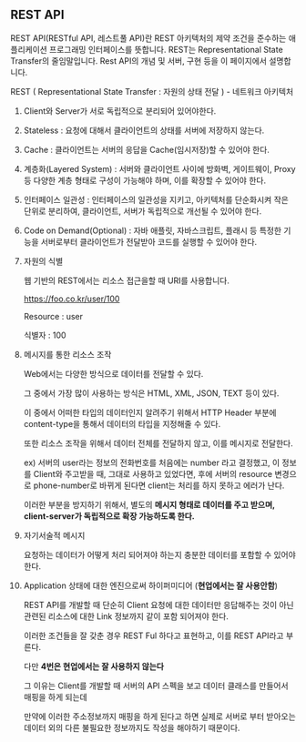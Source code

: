 ## REST API

REST API(RESTful API, 레스트풀 API)란 REST 아키텍처의 제약 조건을 준수하는 애플리케이션 프로그래밍 인터페이스를 뜻합니다. REST는 Representational State Transfer의 줄임말입니다. Rest API의 개념 및 서버, 구현 등을 이 페이지에서 설명합니다.



REST ( Representational State Transfer : 자원의 상태 전달 ) - 네트워크 아키텍처

1. Client와 Server가 서로 독립적으로 분리되어 있어야한다.

2. Stateless : 요청에 대해서 클라이언트의 상태를 서버에 저장하지 않는다.

3. Cache : 클라이언트는 서버의 응답을 Cache(임시저장)할 수 있어야 한다.

4. 계층화(Layered System) : 서버와 클라이언트 사이에 방화벽, 게이트웨이, Proxy 등 다양한 계층 형태로 구성이 가능해야 하며, 이를 확장할 수 있어야 한다.

5. 인터페이스 일관성 : 인터페이스의 일관성을 지키고, 아키텍처를 단순화시켜 작은 단위로 분리하여, 클라이언트, 서버가 독립적으로 개선될 수 있어야 한다.

6. Code on Demand(Optional) : 자바 애플릿, 자바스크립트, 플래시 등 특정한 기능을 서버로부터 클라이언트가 전달받아 코드를 실행할 수 있어야 한다.



1. 자원의 식별

   웹 기반의 REST에서는 리소스 접근을할 때 URI를 사용합니다.

   https://foo.co.kr/user/100

   Resource : user

   식별자 : 100

2. 메시지를 통한 리소스 조작

   Web에서는 다양한 방식으로 데이터를 전달할 수 있다.

   그 중에서 가장 많이 사용하는 방식은 HTML, XML, JSON, TEXT 등이 있다.

   이 중에서 어떠한 타입의 데이터인지 알려주기 위해서 HTTP Header 부분에 content-type을 통해서 데이터의 타입을 지정해줄 수 있다.

   또한 리소스 조작을 위해서 데이터 전체를 전달하지 않고, 이를 메시지로 전달한다.

   ex) 서버의 user라는 정보의 전화번호를 처음에는 number 라고 결정했고, 이 정보를 Client와 주고받을 때, 그대로 사용하고 있었다면, 후에 서버의 resource 변경으로 phone-number로 바뀌게 된다면 client는 처리를 하지 못하고 에러가 난다.

   이러한 부분을 방지하기 위해서, 별도의 **메시지 형태로 데이터를 주고 받으며, client-server가 독립적으로 확장 가능하도록 한다.**

3. 자기서술적 메시지

   요청하는 데이터가 어떻게 처리 되어져야 하는지 충분한 데이터를 포함할 수 있어야 한다.

4. Application 상태에 대한 엔진으로써 하이퍼미디어 (**현업에서는 잘 사용안함**)

   REST API를 개발할 때 단순히 Client 요청에 대한 데이터만 응답해주는 것이 아닌 관련된 리소스에 대한 Link 정보까지 같이 포함 되어져야 한다.

   이러한 조건들을 잘 갖춘 경우 REST Ful 하다고 표현하고, 이를 REST API라고 부른다.

   

   다만 **4번은 현업에서는 잘 사용하지 않는다**

   그 이유는 Client를 개발할 때 서버의 API 스펙을 보고 데이터 클래스를 만들어서 매핑을 하게 되는데

   만약에 이러한 주소정보까지 매핑을 하게 된다고 하면 실제로 서버로 부터 받아오는 데이터 외의 다른 불필요한 정보까지도 작성을 해야하기 때문이다.





